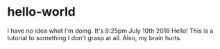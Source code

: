 # hello-world
I have no idea what I'm doing. It's 8:25pm July 10th 2018
Hello! This is a tutorial to something I don't grasp at all. Also, my brain hurts.
